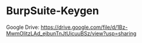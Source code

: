 # BurpSuite-Keygen

Google Drive: https://drive.google.com/file/d/1Bz-MwmOlitzLAd_ejbunTnJtUicuuBSz/view?usp=sharing
